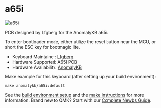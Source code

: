 # a65i

![a65i](https://i.imgur.com/J4fzVVth.jpg)

PCB designed by Lfgberg for the AnomalyKB a65i.

To enter bootloader mode, either utilize the reset button near the MCU, or short the ESC key for bootmagic lite.

* Keyboard Maintainer: [Lfgberg](https://github.com/lfgberg)
* Hardware Supported: A65I PCB
* Hardware Availability: [AnomalyKB](anomalykb.co)

Make example for this keyboard (after setting up your build environment):

    make anomalykb/a65i:default

See the [build environment setup](https://docs.qmk.fm/#/getting_started_build_tools) and the [make instructions](https://docs.qmk.fm/#/getting_started_make_guide) for more information. Brand new to QMK? Start with our [Complete Newbs Guide](https://docs.qmk.fm/#/newbs).
